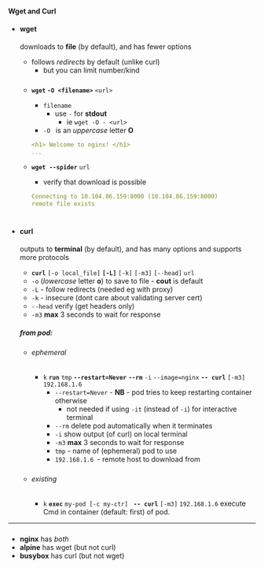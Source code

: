 #### Wget and Curl
    

- #### wget
    downloads to **file** (by default), and has fewer options
    - follows *redirects* by default (unlike curl)
        - but you can limit number/kind

    ###
    - **`wget` `-O <filename>`**   `<url>`  
        - `filename` 
            - use `-` for **stdout**  
                -  ie `wget -O - <url>` 
        -  `-O ` is an _uppercase_ letter **O**

        ```yaml
        <h1> Welcome to nginx! </h1>
        ...
        ```
    - **`wget --spider`** `url`  
        - verify that download is possible 
        ```yaml
        Connecting to 10.104.86.159:8000 (10.104.86.159:8000)
        remote file exists
        ```
#
- #### curl
    outputs to **terminal** (by default), and has many options and supports more protocols

    - **`curl`** `[-o local_file]` **`[-L]`** `[-k]` `[-m3]`  `[--head]` `url`   
    - `-o` (_lowercase_ letter **o**) to save to file - **cout** is default
    - `-L` - follow redirects (needed eg with proxy)
    - `-k` - insecure (dont care about validating server cert)
    - `--head`  verify (get headers only)
    - `-m3` **max** 3 seconds to wait for response 

    ##### from pod:
    #####
    - ###### ephemeral
        - `k` **`run`** `tmp` **`--restart=Never`** **`--rm`** `-i` `--image=nginx` **`-- curl`**  `[-m3]` `192.168.1.6`
            - `--restart=Never` - **NB** - pod tries to keep restarting container otherwise 
                - not needed if using `-it` (instead of  `-i`) for interactive terminal
            - `--rm` delete pod automatically when it terminates
            - `-i` show output (of curl) on local terminal 
            - `-m3` **max** 3 seconds to wait for response 
            - `tmp` - name of (ephemeral) pod to use
            - `192.168.1.6 `- remote host to download from

    #####
    - ###### existing
        - `k` **`exec`** `my-pod [-c my-ctr] ` **`-- curl`**  `[-m3]` `192.168.1.6`
        execute Cmd in container (default: first) of pod. 

---

###
- **nginx** has *both*
- **alpine** has wget (but not curl)
- **busybox** has curl (but not wget)


   